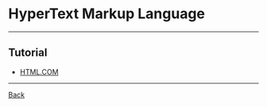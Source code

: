 # HyperText Markup Language

---

## Tutorial

- [HTML.COM](https://html.com/)

---

[Back](./readme.md)
